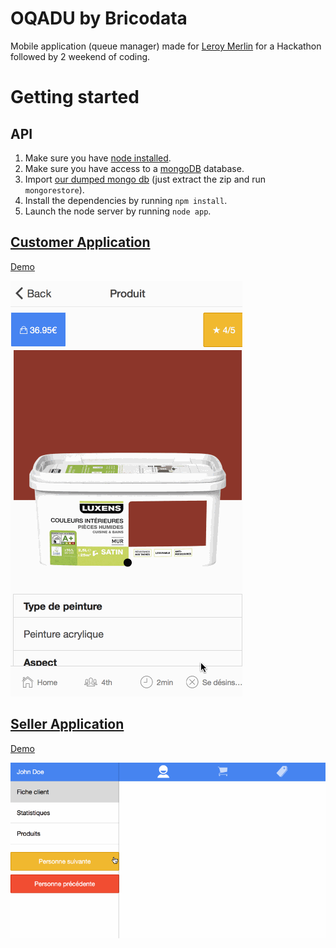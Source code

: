 OQADU by Bricodata
=========

Mobile application (queue manager) made for [Leroy Merlin](http://www.leroymerlin.fr/) for a Hackathon followed by 2 weekend of coding.

# Getting started

## API

1. Make sure you have [node installed](http://nodejs.org/).
2. Make sure you have access to a [mongoDB](https://www.mongodb.org/) database.
3. Import [our dumped mongo db](https://raw.githubusercontent.com/ababol/bricodata/master/doc/dump_bricodata.zip) (just extract the zip and run `mongorestore`).
4. Install the dependencies by running `npm install`.
5. Launch the node server by running `node app`.

## [Customer Application](http://oqadu.babol.me/www/)

[Demo](http://oqadu.babol.me/www/)

![Demo Customer GIF](https://raw.githubusercontent.com/ababol/bricodata/master/doc/customer.gif)

## [Seller Application](http://oqadu.babol.me/www/seller.html)

[Demo](http://oqadu.babol.me/www/seller.html)

![Demo Seller GIF](https://raw.githubusercontent.com/ababol/bricodata/master/doc/seller.gif)
